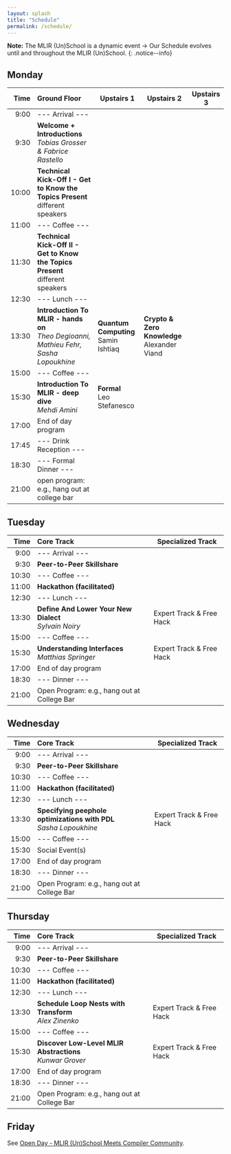 ```yaml
---
layout: splash
title: "Schedule"
permalink: /schedule/
---
```


**Note:** The MLIR (Un)School is a dynamic event → Our Schedule evolves until and throughout the MLIR (Un)School.
{: .notice--info}

## Monday

| Time  | Ground Floor                                                                              | Upstairs 1                              | Upstairs 2                                               | Upstairs 3                              |
|-----: |:------------------------------------------------------------------------------------------| ----------------------------------------| ---------------------------------------------------------| ----------------------------------------|
|  9:00 | --- Arrival ---                                                                           |                                         |                                                          |                                         |
|  9:30 | **Welcome + Introductions** <br>*Tobias Grosser & Fabrice Rastello*                       |                                         |                                                          |                                         |
| 10:00 | **Technical Kick-Off I - Get to Know the Topics Present** <br> different speakers         |                                         |                                                          |                                         |
| 11:00 | --- Coffee ---                                                                            |                                         |                                                          |                                         |
| 11:30 | **Technical Kick-Off II - Get to Know the Topics Present** <br> different speakers        |                                         |                                                          |                                         |
| 12:30 | --- Lunch ---                                                                             |                                         |                                                          |                                         |
| 13:30 | **Introduction To MLIR - hands on** <br> *Theo Degioanni, Mathieu Fehr, Sasha Lopoukhine* | **Quantum Computing**<br> Samin Ishtiaq | **Crypto & Zero Knowledge**<br> Alexander Viand          |                                         |
| 15:00 | --- Coffee ---                                                                            |                                         |                                                          |                                         |
| 15:30 | **Introduction To MLIR - deep dive** <br> *Mehdi Amini*                                   | **Formal**<br> Leo Stefanesco           |                                                          |                                         |
| 17:00 | End of day program                                                                        |                                         |                                                          |                                         |
| 17:45 | --- Drink Reception ---					                            |                                         |                                                          |                                         |
| 18:30 | --- Formal Dinner ---                                                                     |                                         |                                                          |                                         |
| 21:00 | open program: e.g., hang out at college bar                                               |                                         |                                                          |                                         |

## Tuesday

| Time  |  Core Track                                                            | Specialized Track                 |
|-----: |:------------------------------------------------------------------- | ------------------------ |
|  9:00 | --- Arrival ---                                                     |                          |
|  9:30 | **Peer-to-Peer Skillshare**                                         |                          |
| 10:30 | --- Coffee ---                                                      |                          |
| 11:00 | **Hackathon (facilitated)**                                          |                          |
| 12:30 | --- Lunch ---                                                       |                          |
| 13:30 | **Define And Lower Your New Dialect** <br> *Sylvain Noiry*           | Expert Track & Free Hack |
| 15:00 | --- Coffee ---                                                      |                          |
| 15:30 | **Understanding Interfaces** <br> *Matthias Springer*   | Expert Track & Free Hack |
| 17:00 | End of day program                                                  |                          |
| 18:30 | --- Dinner ---                                               |                          |
| 21:00 | Open Program: e.g., hang out at College Bar                         |                          |

## Wednesday

| Time  |  Core Track                                                            | Specialized Track                 |
|-----: |:------------------------------------------------------------------- | ------------------------ |
|  9:00 | --- Arrival ---                                                     |                          |
|  9:30 | **Peer-to-Peer Skillshare**                                         |                          |
| 10:30 | --- Coffee ---                                                      |                          |
| 11:00 | **Hackathon (facilitated)**                                          |                          |
| 12:30 | --- Lunch ---                                                       |                          |
| 13:30 | **Specifying peephole optimizations with PDL** <br> *Sasha Lopoukhine*           | Expert Track & Free Hack |
| 15:00 | --- Coffee ---                                                      |                          |
| 15:30 | Social Event(s)   | |
| 17:00 | End of day program                                                  |                          |
| 18:30 | --- Dinner ---                                               |                          |
| 21:00 | Open Program: e.g., hang out at College Bar                         |                          |

## Thursday

| Time  |  Core Track                                                            | Specialized Track                 |
|-----: |:------------------------------------------------------------------- | ------------------------ |
|  9:00 | --- Arrival ---                                                     |                          |
|  9:30 | **Peer-to-Peer Skillshare**                                         |                          |
| 10:30 | --- Coffee ---                                                      |                          |
| 11:00 | **Hackathon (facilitated)**                                          |                          |
| 12:30 | --- Lunch ---                                                       |                          |
| 13:30 | **Schedule Loop Nests with Transform** <br> *Alex Zinenko*   | Expert Track & Free Hack |
| 15:00 | --- Coffee ---                                                      |                          |
| 15:30 | **Discover Low-Level MLIR Abstractions** <br> *Kunwar Grover*           | Expert Track & Free Hack |
| 17:00 | End of day program                                                  |                          |
| 18:30 | --- Dinner ---                                               |                          |
| 21:00 | Open Program: e.g., hang out at College Bar                         |                          |

## Friday

See [Open Day - MLIR (Un)School Meets Compiler Community](/open-friday).
